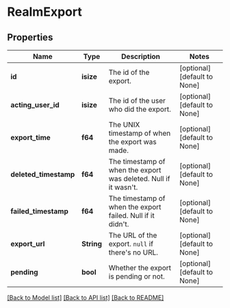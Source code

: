 # RealmExport

## Properties
Name | Type | Description | Notes
------------ | ------------- | ------------- | -------------
**id** | **isize** | The id of the export.  | [optional] [default to None]
**acting_user_id** | **isize** | The id of the user who did the export.  | [optional] [default to None]
**export_time** | **f64** | The UNIX timestamp of when the export was made.  | [optional] [default to None]
**deleted_timestamp** | **f64** | The timestamp of when the export was deleted. Null if it wasn't.  | [optional] [default to None]
**failed_timestamp** | **f64** | The timestamp of when the export failed. Null if it didn't.  | [optional] [default to None]
**export_url** | **String** | The URL of the export. `null` if there's no URL.  | [optional] [default to None]
**pending** | **bool** | Whether the export is pending or not.  | [optional] [default to None]

[[Back to Model list]](../README.md#documentation-for-models) [[Back to API list]](../README.md#documentation-for-api-endpoints) [[Back to README]](../README.md)


